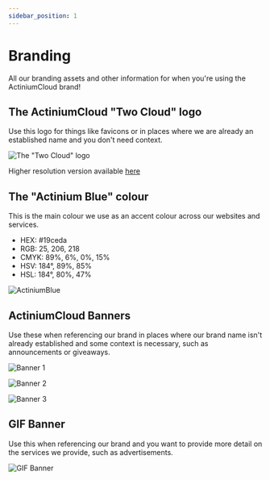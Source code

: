 ```yaml
---
sidebar_position: 1
---
```


# Branding

All our branding assets and other information for when you're using the ActiniumCloud brand!

## The ActiniumCloud "Two Cloud" logo

Use this logo for things like favicons or in places where we are already an established name and you don't need context.

![The "Two Cloud" logo](/img/branding/actiniumcloud-logo-main-256.png)

Higher resolution version available [here](/img/branding/actiniumcloud-logo-main-256.png)

## The "Actinium Blue" colour

This is the main colour we use as an accent colour across our websites and services.
- HEX: #19ceda
- RGB: 25, 206, 218
- CMYK: 89%, 6%, 0%, 15%
- HSV: 184°, 89%, 85%
- HSL: 184°, 80%, 47%

![ActiniumBlue](/img/branding/actiniumblue.png)

## ActiniumCloud Banners

Use these when referencing our brand in places where our brand name isn't already established and some context is necessary, such as announcements or giveaways.

![Banner 1](/img/branding/banner1.png)

![Banner 2](/img/branding/banner2.png)

![Banner 3](/img/branding/banner3.png)

## GIF Banner

Use this when referencing our brand and you want to provide more detail on the services we provide, such as advertisements.

![GIF Banner](/img/branding/banner.gif)